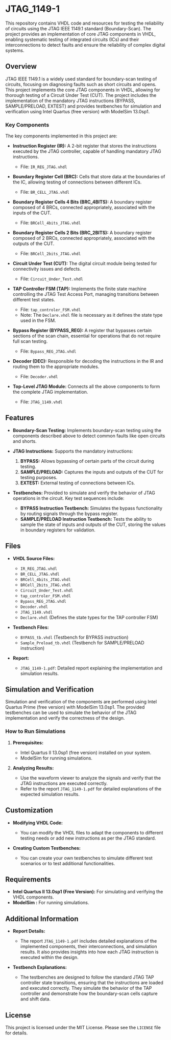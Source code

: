 
# JTAG_1149-1

This repository contains VHDL code and resources for testing the reliability of circuits using the JTAG IEEE 1149.1 standard (Boundary-Scan). The project provides an implementation of core JTAG components in VHDL, enabling systematic testing of integrated circuits (ICs) and their interconnections to detect faults and ensure the reliability of complex digital systems.

## Overview

JTAG IEEE 1149.1 is a widely used standard for boundary-scan testing of circuits, focusing on diagnosing faults such as short circuits and opens. This project implements the core JTAG components in VHDL, allowing for thorough testing of a Circuit Under Test (CUT). The project includes the implementation of the mandatory JTAG instructions (BYPASS, SAMPLE/PRELOAD, EXTEST) and provides testbenches for simulation and verification using Intel Quartus (free version) with ModelSim 13.0sp1.

### Key Components

The key components implemented in this project are:

- **Instruction Register (IR):** A 2-bit register that stores the instructions executed by the JTAG controller, capable of handling mandatory JTAG instructions.
  - File: `IR_REG_JTAG.vhdl`

- **Boundary Register Cell (BRC):** Cells that store data at the boundaries of the IC, allowing testing of connections between different ICs.
  - File: `BR_CELL_JTAG.vhdl`

- **Boundary Register Cells 4 Bits (BRC_4BITS):** A boundary register composed of 4 BRCs, connected appropriately, associated with the inputs of the CUT.
  - File: `BRCell_4bits_JTAG.vhdl`

- **Boundary Register Cells 2 Bits (BRC_2BITS):** A boundary register composed of 2 BRCs, connected appropriately, associated with the outputs of the CUT.
  - File: `BRCell_2bits_JTAG.vhdl`

- **Circuit Under Test (CUT):** The digital circuit module being tested for connectivity issues and defects.
  - File: `Circuit_Under_Test.vhdl`

- **TAP Controller FSM (TAP):** Implements the finite state machine controlling the JTAG Test Access Port, managing transitions between different test states.
  - File: `tap_controler_FSM.vhdl`
  - Note: The `Declare.vhdl` file is necessary as it defines the state type used in the FSM.

- **Bypass Register (BYPASS_REG):** A register that bypasses certain sections of the scan chain, essential for operations that do not require full scan testing.
  - File: `Bypass_REG_JTAG.vhdl`

- **Decoder (DEC):** Responsible for decoding the instructions in the IR and routing them to the appropriate modules.
  - File: `Decoder.vhdl`

- **Top-Level JTAG Module:** Connects all the above components to form the complete JTAG implementation.
  - File: `JTAG_1149.vhdl`

## Features

- **Boundary-Scan Testing:** Implements boundary-scan testing using the components described above to detect common faults like open circuits and shorts.

- **JTAG Instructions:** Supports the mandatory instructions:
  1. **BYPASS:** Allows bypassing of certain parts of the circuit during testing.
  2. **SAMPLE/PRELOAD:** Captures the inputs and outputs of the CUT for testing purposes.
  3. **EXTEST:** External testing of connections between ICs.

- **Testbenches:** Provided to simulate and verify the behavior of JTAG operations in the circuit. Key test sequences include:
  - **BYPASS Instruction Testbench:** Simulates the bypass functionality by routing signals through the bypass register.
  - **SAMPLE/PRELOAD Instruction Testbench:** Tests the ability to sample the state of inputs and outputs of the CUT, storing the values in boundary registers for validation.

## Files

- **VHDL Source Files:**
  - `IR_REG_JTAG.vhdl`
  - `BR_CELL_JTAG.vhdl`
  - `BRCell_4bits_JTAG.vhdl`
  - `BRCell_2bits_JTAG.vhdl`
  - `Circuit_Under_Test.vhdl`
  - `tap_controler_FSM.vhdl`
  - `Bypass_REG_JTAG.vhdl`
  - `Decoder.vhdl`
  - `JTAG_1149.vhdl`
  - `Declare.vhdl` (Defines the state types for the TAP controller FSM)

- **Testbench Files:**
  - `BYPASS_tb.vhdl` (Testbench for BYPASS instruction)
  - `Sample_Preload_tb.vhdl` (Testbench for SAMPLE/PRELOAD instruction)

- **Report:**
  - `JTAG_1149-1.pdf`: Detailed report explaining the implementation and simulation results.

## Simulation and Verification

Simulation and verification of the components are performed using Intel Quartus Prime (free version) with ModelSim 13.0sp1. The provided testbenches can be used to simulate the behavior of the JTAG implementation and verify the correctness of the design.

### How to Run Simulations

1. **Prerequisites:**
   - Intel Quartus II 13.0sp1 (free version) installed on your system.
   - ModelSim for running simulations.

2. **Analyzing Results:**
   - Use the waveform viewer to analyze the signals and verify that the JTAG instructions are executed correctly.
   - Refer to the report `JTAG_1149-1.pdf` for detailed explanations of the expected simulation results.

## Customization

- **Modifying VHDL Code:**
  - You can modify the VHDL files to adapt the components to different testing needs or add new instructions as per the JTAG standard.

- **Creating Custom Testbenches:**
  - You can create your own testbenches to simulate different test scenarios or to test additional functionalities.

## Requirements

- **Intel Quartus II 13.0sp1 (Free Version):** For simulating and verifying the VHDL components.
- **ModelSim :** For running simulations.

## Additional Information

- **Report Details:**
  - The report `JTAG_1149-1.pdf` includes detailed explanations of the implemented components, their interconnections, and simulation results. It also provides insights into how each JTAG instruction is executed within the design.

- **Testbench Explanations:**
  - The testbenches are designed to follow the standard JTAG TAP controller state transitions, ensuring that the instructions are loaded and executed correctly. They simulate the behavior of the TAP controller and demonstrate how the boundary-scan cells capture and shift data.

## License

This project is licensed under the MIT License. Please see the `LICENSE` file for details.
